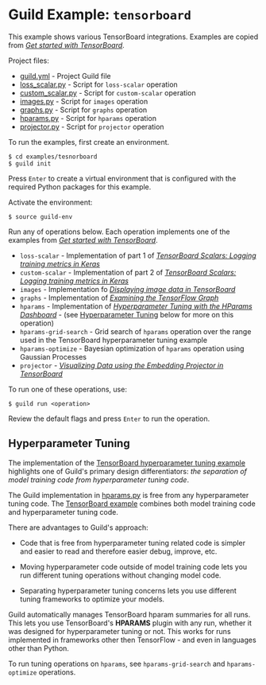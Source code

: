 # Guild Example: `tensorboard`

This example shows various TensorBoard integrations. Examples are
copied from [*Get started with
TensorBoard*](https://www.tensorflow.org/tensorboard/get_started).

Project files:

- [guild.yml](guild.yml) - Project Guild file
- [loss_scalar.py](loss_scalar.py) - Script for `loss-scalar` operation
- [custom_scalar.py](custom_scalar.py) - Script for `custom-scalar` operation
- [images.py](images.py) - Script for `images` operation
- [graphs.py](graphs.py) - Script for `graphs` operation
- [hparams.py](hparams.py) - Script for `hparams` operation
- [projector.py](projector.py) - Script for `projector` operation

To run the examples, first create an environment.

    $ cd examples/tesnorboard
    $ guild init

Press `Enter` to create a virtual environment that is configured with
the required Python packages for this example.

Activate the environment:

    $ source guild-env

Run any of operations below. Each operation implements one of the
examples from [*Get started with
TensorBoard*](https://www.tensorflow.org/tensorboard/get_started).

- `loss-scalar` - Implementation of part 1 of [*TensorBoard Scalars:
  Logging training metrics in
  Keras*](https://www.tensorflow.org/tensorboard/scalars_and_keras)
- `custom-scalar` - Implementation of part 2 of [*TensorBoard Scalars:
  Logging training metrics in
  Keras*](https://www.tensorflow.org/tensorboard/scalars_and_keras)
- `images` - Implementation fo [*Displaying image data in
  TensorBoard*](https://www.tensorflow.org/tensorboard/image_summaries)
- `graphs` - Implementation of [*Examining the TensorFlow
  Graph*](https://www.tensorflow.org/tensorboard/graphs)
- `hparams` - Implementation of [*Hyperparameter Tuning with the
  HParams
  Dashboard*](https://www.tensorflow.org/tensorboard/hyperparameter_tuning_with_hparams) -
  (see [Hyperparameter Tuning](#hyperparameter-tuning) below for more
  on this operation)
- `hparams-grid-search` - Grid search of `hparams` operation over the
  range used in the TensorBoard hyperparameter tuning example
- `hparams-optimize` - Bayesian optimization of `hparams` operation
  using Gaussian Processes
- `projector` - [*Visualizing Data using the Embedding Projector in
  TensorBoard*](https://www.tensorflow.org/tensorboard/tensorboard_projector_plugin)

To run one of these operations, use:

    $ guild run <operation>

Review the default flags and press `Enter` to run the operation.

## Hyperparameter Tuning

The implementation of the [TensorBoard hyperparameter tuning
example](https://www.tensorflow.org/tensorboard/hyperparameter_tuning_with_hparams)
highlights one of Guild's primary design differentiators: *the
separation of model training code from hyperparameter tuning code*.

The Guild implementation in [hparams.py](hparams.py) is free from any
hyperparameter tuning code. The [TensorBoard
example](https://github.com/tensorflow/tensorboard/blob/master/docs/hyperparameter_tuning_with_hparams.ipynb)
combines both model training code and hyperparameter tuning code.

There are advantages to Guild's approach:

- Code that is free from hyperparameter tuning related code is simpler
  and easier to read and therefore easier debug, improve, etc.

- Moving hyperparameter code outside of model training code lets you
  run different tuning operations without changing model code.

- Separating hyperparameter tuning concerns lets you use different
  tuning frameworks to optimize your models.

Guild automatically manages TensorBoard hparam summaries for all
runs. This lets you use TensorBoard's **HPARAMS** plugin with any run,
whether it was designed for hyperparameter tuning or not. This works
for runs implemented in frameworks other then TensorFlow - and even in
languages other than Python.

To run tuning operations on `hparams`, see `hparams-grid-search` and
`hparams-optimize` operations.
